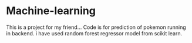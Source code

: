# Machine-learning
This is a project for my friend...
Code is for prediction of pokemon running in backend.
i have used random forest regressor model from scikit learn.
